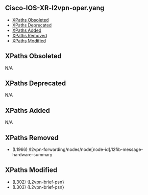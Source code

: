 ## Cisco-IOS-XR-l2vpn-oper.yang

- [XPaths Obsoleted](#xpaths-obsoleted)
- [XPaths Deprecated](#xpaths-deprecated)
- [XPaths Added](#xpaths-added)
- [XPaths Removed](#xpaths-removed)
- [XPaths Modified](#xpaths-modified)

## XPaths Obsoleted

N/A

## XPaths Deprecated

N/A

## XPaths Added

N/A

## XPaths Removed

- (L1966)	/l2vpn-forwarding/nodes/node[node-id]/l2fib-message-hardware-summary

## XPaths Modified

- (L302)	{L2vpn-brief-psn}
- (L303)	{L2vpn-brief-psn}

